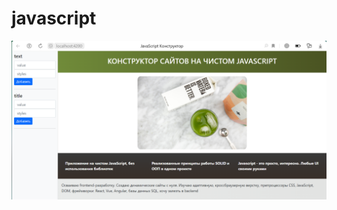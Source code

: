 # javascript
<img src="https://github.com/KhomenokNastya/javascript/blob/main/screenshots/screenshot.png?raw=true">
